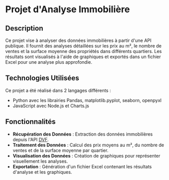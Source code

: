 # Projet d'Analyse Immobilière

## Description

Ce projet vise à analyser des données immobilières à partir d'une API publique. Il fournit des analyses détaillées sur les prix au m², le nombre de ventes et la surface moyenne
des propriétés dans différents quartiers. Les résultats sont visualisés à l'aide de graphiques et exportés dans un fichier Excel pour une analyse plus approfondie.

## Technologies Utilisées

Ce projet a été réalisé dans 2 langages différents :
- Python avec les librairies Pandas, matplotlib.pyplot, seaborn, openpyxl
- JavaScript avec Node.js et Charts.js

## Fonctionnalités

- **Récupération des Données** : Extraction des données immobilières depuis l'API [DVF](https://api.cquest.org/dvf?code_postal=92140&type_local=Maison).
- **Traitement des Données** : Calcul des prix moyens au m², du nombre de ventes et de la surface moyenne par quartier.
- **Visualisation des Données** : Création de graphiques pour représenter visuellement les analyses.
- **Exportation** : Génération d'un fichier Excel contenant les résultats d'analyse et les graphiques.
